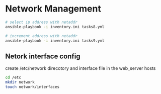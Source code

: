 # Network Management


```bash
# select ip address with netaddr
ansible-playbook -i inventory.ini tasks8.yml

# increment address with netaddr
ansible-playbook -i inventory.ini tasks9.yml

```



## Netork interface config

create /etc/network direcotory and interface file in the web_server hosts
```bash
cd /etc
mkdir network
touch network/interfaces
```

